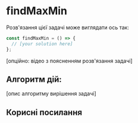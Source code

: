 # findMaxMin

Розв'язання цієї задачі може виглядати ось так:

```js
const findMaxMin = () => {
  // [your solution here]
};
```

[опційно: відео з поясненням розв'язання задачі]

## Алгоритм дій:

[опис алгоритму вирішення задачі]

## Корисні посилання
